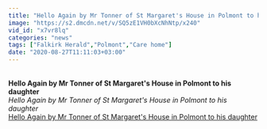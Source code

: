 ```yaml
---
title: "Hello Again by Mr Tonner of St Margaret's House in Polmont to his daughter"
image: "https://s2.dmcdn.net/v/SQ5zE1VH0bXcNhNtp/x240"
vid_id: "x7vr8lq"
categories: "news"
tags: ["Falkirk Herald","Polmont","Care home"]
date: "2020-08-27T11:11:03+03:00"
---
```

<br><b>Hello Again by Mr Tonner of St Margaret's House in Polmont to his daughter</b><br> <i>Hello Again by Mr Tonner of St Margaret's House in Polmont to his daughter</i><br> <u>Hello Again by Mr Tonner of St Margaret's House in Polmont to his daughter</u>
